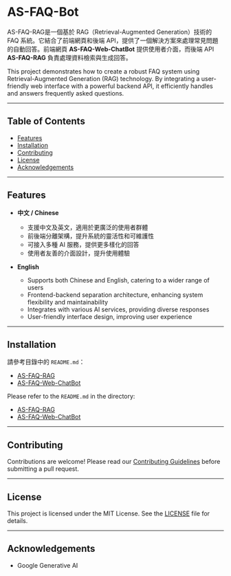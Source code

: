 # AS-FAQ-Bot

AS-FAQ-RAG是一個基於 RAG（Retrieval-Augmented Generation）技術的 FAQ 系統。它結合了前端網頁和後端 API，提供了一個解決方案來處理常見問題的自動回答。前端網頁 **AS-FAQ-Web-ChatBot** 提供使用者介面，而後端 API **AS-FAQ-RAG** 負責處理資料檢索與生成回答。

This project demonstrates how to create a robust FAQ system using Retrieval-Augmented Generation (RAG) technology. By integrating a user-friendly web interface with a powerful backend API, it efficiently handles and answers frequently asked questions.

---

## Table of Contents

- [Features](#features)
- [Installation](#installation)
- [Contributing](#contributing)
- [License](#license)
- [Acknowledgements](#acknowledgements)

---

## Features

- **中文 / Chinese**
  - 支援中文及英文，適用於更廣泛的使用者群體
  - 前後端分離架構，提升系統的靈活性和可維護性
  - 可接入多種 AI 服務，提供更多樣化的回答
  - 使用者友善的介面設計，提升使用體驗

- **English**
  - Supports both Chinese and English, catering to a wider range of users
  - Frontend-backend separation architecture, enhancing system flexibility and maintainability
  - Integrates with various AI services, providing diverse responses
  - User-friendly interface design, improving user experience

---

## Installation

請參考目錄中的 `README.md`：
- [AS-FAQ-RAG](AS-FAQ-RAG/README.md)
- [AS-FAQ-Web-ChatBot](AS-FAQ-Web-ChatBot/README.md)

Please refer to the `README.md` in the directory:
- [AS-FAQ-RAG](AS-FAQ-RAG/README.md)
- [AS-FAQ-Web-ChatBot](AS-FAQ-Web-ChatBot/README.md)

---

## Contributing

Contributions are welcome! Please read our [Contributing Guidelines](CONTRIBUTING.md) before submitting a pull request.

---

## License

This project is licensed under the MIT License. See the [LICENSE](LICENSE) file for details.

---

## Acknowledgements

- Google Generative AI
